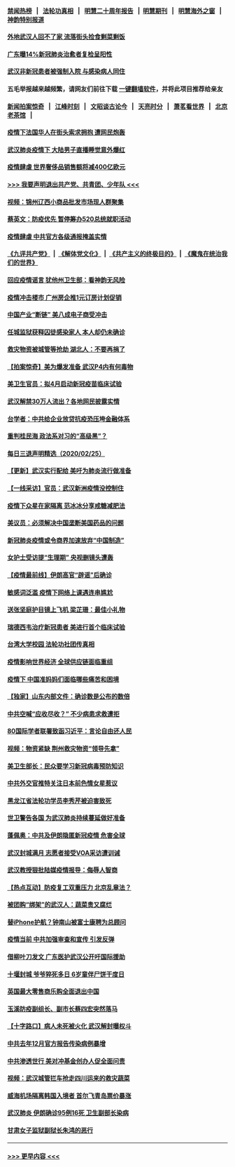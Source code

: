 #### [禁闻热榜](热点新闻.md?=0)  &nbsp;&nbsp;|&nbsp;&nbsp; [法轮功真相](https://github.com/gfw-breaker/truth/blob/master/README.md?=0) &nbsp;&nbsp;|&nbsp;&nbsp; [明慧二十周年报告](https://github.com/gfw-breaker/mh-reports/blob/master/README.md?=0) &nbsp;&nbsp;|&nbsp;&nbsp;[明慧期刊](https://github.com/gfw-breaker/mh-qikan) &nbsp;&nbsp;|&nbsp;&nbsp; [明慧海外之窗](https://github.com/gfw-breaker/mh-news/blob/master/README.md?=0) &nbsp;&nbsp;|&nbsp;&nbsp; [神韵特别报道](https://github.com/gfw-breaker/mh-news/blob/master/shenyun.md?=0)
#### [外地武汉人回不了家 流落街头捡食剩菜剩饭](../pages/nsc413/n11897400.md?t=02262202) 
#### [广东曝14%新冠肺炎治愈者复检呈阳性](../pages/nsc413/n11896982.md?t=02262202) 
#### [武汉非新冠患者被强制入院 与感染病人同住](../pages/nsc413/n11896414.md?t=02262202) 
#### 五毛举报越来越频繁，请网友们前往下载 [一键翻墙软件](https://github.com/gfw-breaker/ssr-accounts)，并将此项目推荐给亲友
#### [新闻拍案惊奇](https://github.com/gfw-breaker/banned-news/blob/master/pages/link4.md) &nbsp;&nbsp;|&nbsp;&nbsp; [江峰时刻](https://github.com/gfw-breaker/banned-news/blob/master/pages/link4.md) &nbsp;&nbsp;|&nbsp;&nbsp; [文昭谈古论今](https://github.com/gfw-breaker/banned-news/blob/master/pages/link4.md) &nbsp;&nbsp;|&nbsp;&nbsp; [天亮时分](https://github.com/gfw-breaker/banned-news/blob/master/pages/link4.md) &nbsp;&nbsp;|&nbsp;&nbsp; [萧茗看世界](https://github.com/gfw-breaker/banned-news/blob/master/pages/link4.md) &nbsp;&nbsp;|&nbsp;&nbsp; [北京老茶馆](https://github.com/gfw-breaker/banned-news/blob/master/pages/link4.md) &nbsp;&nbsp;|&nbsp;&nbsp; 
#### [疫情下法国华人在街头索求拥抱 遭网民炮轰](../pages/nsc413/n11897016.md?t=02262202) 
#### [武汉肺炎疫情下 大陆男子直播睡觉意外爆红](../pages/nsc413/n11896806.md?t=02262202) 
#### [疫情肆虐 世界奢侈品销售额将减400亿欧元](../pages/nsc413/n11896893.md?t=02262202) 
#### [>>> 我要声明退出共产党、共青团、少年队 <<<](https://github.com/begood0513/goodnews/blob/master/quit/letter.md) 
#### [视频：锦州辽西小商品批发市场现人群聚集](../pages/nsc413/n11896426.md?t=02262202) 
#### [蔡英文：防疫优先 暂停筹办520总统就职活动](../pages/nsc413/n11896828.md?t=02262202) 
#### [疫情肆虐 中共官方各级通报掩盖实情](../pages/nsc413/n11882625.md?t=02262202) 
#### [《九评共产党》](https://github.com/begood0513/9ping.md/blob/master/README.md) &nbsp;|&nbsp; [《解体党文化》](../../../../jtdwh.md/blob/master/README.md)  &nbsp;|&nbsp; [《共产主义的终极目的》](../../../../gczydzjmd.md/blob/master/README.md) &nbsp;|&nbsp; [《魔鬼在统治我们的世界》](../../../../mgztzwmdsj.md/blob/master/README.md) 
#### [回应疫情谣言 犹他州卫生部：看神韵无风险](../pages/nsc413/n11896078.md?t=02262202) 
#### [疫情冲击楼市 广州房企推1元订房计划促销](../pages/nsc413/n11896386.md?t=02262202) 
#### [中国产业“断链” 美八成电子商受冲击](../pages/nsc413/n11896736.md?t=02262202) 
#### [任城监狱获释囚徒感染家人 本人却仍未确诊](../pages/nsc413/n11896610.md?t=02262202) 
#### [救灾物资被城管等抢劫 湖北人：不要再捐了](../pages/nsc413/n11896439.md?t=02262202) 
#### [【拍案惊奇】美为爆发准备 武汉P4内有何毒物](../pages/nsc413/n11896446.md?t=02262202) 
#### [美卫生官员：拟4月启动新冠疫苗临床试验](../pages/nsc413/n11896357.md?t=02262202) 
#### [武汉解禁30万人流出？各地网民披露实情](../pages/nsc413/n11896338.md?t=02262202) 
#### [台学者：中共给企业放贷抗疫恐压垮金融体系](../pages/nsc413/n11896041.md?t=02262202) 
#### [重判桂民海 政法系对习的“高级黑”？](../pages/nsc413/n11896246.md?t=02262202) 
#### [每日三退声明精选（2020/02/25）](../pages/nsc413/n11896300.md?t=02262202) 
#### [【更新】武汉实行配给 美吁为肺炎流行做准备](../pages/nsc413/n11890652.md?t=02262202) 
#### [【一线采访】官员：武汉新洲疫情没控制住](../pages/nsc413/n11895870.md?t=02262202) 
#### [疫情下众星在家隔离 范冰冰分享戒糖减肥法](../pages/nsc413/n11896115.md?t=02262202) 
#### [美议员：必须解决中国垄断美国药品的问题](../pages/nsc413/n11895991.md?t=02262202) 
#### [新冠肺炎疫情或令商界加速放弃“中国制造”](../pages/nsc413/n11895835.md?t=02262202) 
#### [女护士受访提“生理期” 央视删镜头遭轰](../pages/nsc413/n11895768.md?t=02262202) 
#### [【疫情最前线】伊朗高官“辟谣”后确诊](../pages/nsc413/n11895902.md?t=02262202) 
#### [敏感词泛滥 疫情下网络上课遇连串尴尬](../pages/nsc413/n11895793.md?t=02262202) 
#### [送张坚庭护目镜上飞机 梁芷珊：最佳小礼物](../pages/nsc413/n11895723.md?t=02262202) 
#### [瑞德西韦治疗新冠患者 美进行首个临床试验](../pages/nsc413/n11895845.md?t=02262202) 
#### [台湾大学校园 法轮功社团传真相](../pages/nsc413/n11895392.md?t=02262202) 
#### [疫情影响世界经济 全球供应链面临重组](../pages/nsc413/n11895634.md?t=02262202) 
#### [疫情下 中国准妈妈们面临哪些痛苦和困境](../pages/nsc413/n11895683.md?t=02262202) 
#### [【独家】山东内部文件：确诊数是公布的数倍](../pages/nsc413/n11891016.md?t=02262202) 
#### [中共空喊“应收尽收？” 不少病患求救遭拒](../pages/nsc413/n11895431.md?t=02262202) 
#### [80国际学者联署致函习近平：言论自由还人民](../pages/nsc413/n11895601.md?t=02262202) 
#### [视频：物资紧缺 荆州救灾物资“领导先拿”](../pages/nsc413/n11895433.md?t=02262202) 
#### [美卫生部长：民众要学习新冠病毒预防知识](../pages/nsc413/n11895308.md?t=02262202) 
#### [中共外交官推特关注日本前色情女星惹议](../pages/nsc413/n11895424.md?t=02262202) 
#### [黑龙江省法轮功学员李秀芹被迫害致死](../pages/nsc413/n11894617.md?t=02262202) 
#### [世卫警告各国 为武汉肺炎持续蔓延做好准备](../pages/nsc413/n11895336.md?t=02262202) 
#### [蓬佩奥：中共及伊朗隐匿新冠疫情 危害全球](../pages/nsc413/n11895492.md?t=02262202) 
#### [武汉封城满月 志愿者接受VOA采访遭训诫](../pages/nsc413/n11895282.md?t=02262202) 
#### [武汉教授狠批陆媒疫情报导：侮辱人智商](../pages/nsc413/n11895214.md?t=02262202) 
#### [【热点互动】防疫复工双重压力 北京乱章法？](../pages/nsc413/n11895423.md?t=02262202) 
#### [被团购“绑架”的武汉人：蔬菜贵又腐烂](../pages/nsc413/n11895316.md?t=02262202) 
#### [替iPhone护航？钟南山被富士康聘为总顾问](../pages/nsc413/n11895366.md?t=02262202) 
#### [疫情当前 中共加强审查和宣传 引发反弹](../pages/nsc413/n11895345.md?t=02262202) 
#### [借柳叶刀发文 广东医护武汉公开吁国际援助](../pages/nsc413/n11895199.md?t=02262202) 
#### [十堰封城 爷爷猝死多日 6岁童伴尸饼干度日](../pages/nsc413/n11895217.md?t=02262202) 
#### [英国最大零售商乐购全面退出中国](../pages/nsc413/n11895230.md?t=02262202) 
#### [玉溪防疫副组长、副市长蔡四宏突然落马](../pages/nsc413/n11895172.md?t=02262202) 
#### [【十字路口】病人未死被火化 武汉解封曝权斗](../pages/nsc413/n11893784.md?t=02262202) 
#### [中共去年12月官方报告传染病例暴增](../pages/nsc413/n11893522.md?t=02262202) 
#### [中共渗透世行 美对冲基金创办人促全面问责](../pages/nsc413/n11894995.md?t=02262202) 
#### [视频：武汉城管拦车抢走四川运来的救灾蔬菜](../pages/nsc413/n11894684.md?t=02262202) 
#### [威海机场隔离韩国入境者 首尔飞青岛票价暴涨](../pages/nsc413/n11894438.md?t=02262202) 
#### [武汉肺炎 伊朗确诊95例16死 卫生副部长染病](../pages/nsc413/n11894906.md?t=02262202) 
#### [甘肃女子监狱副狱长朱鸿的恶行](../pages/nsc413/n11892230.md?t=02262202) 

----
#### [ >>> 更早内容 <<< ](../indexes/nsc413-earlier.md)
